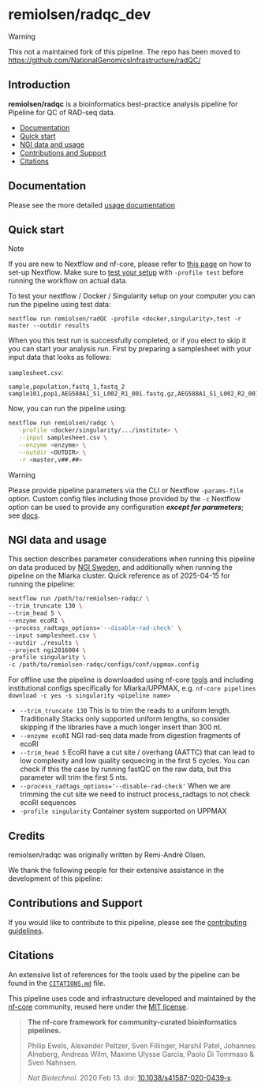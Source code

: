 # remiolsen/radqc_dev

> [!WARNING]
> This not a maintained fork of this pipeline. The repo has been moved to https://github.com/NationalGenomicsInfrastructure/radQC/

## Introduction

**remiolsen/radqc** is a bioinformatics best-practice analysis pipeline for Pipeline for QC of RAD-seq data.

- [Documentation](#documentation)
- [Quick start](#quick-start)
- [NGI data and usage](#ngi-data-and-usage)
- [Contributions and Support](#contributions-and-support)
- [Citations](#citations)

## Documentation

Please see the more detailed [usage documentation](docs/README.md)

## Quick start

> [!NOTE]
> If you are new to Nextflow and nf-core, please refer to [this page](https://nf-co.re/docs/usage/installation) on how to set-up Nextflow. Make sure to [test your setup](https://nf-co.re/docs/usage/introduction#how-to-run-a-pipeline) with `-profile test` before running the workflow on actual data.

To test your nextflow / Docker / Singularity setup on your computer you can run the pipeline using test data:

```
nextflow run remiolsen/radQC -profile <docker,singularity>,test -r master --outdir results
```

When you this test run is successfully completed, or if you elect to skip it you can start your analysis run. First by preparing a samplesheet with your input data that looks as follows:

`samplesheet.csv`:

```csv title="samplesheet.csv"
sample,population,fastq_1,fastq_2
sample101,pop1,AEG588A1_S1_L002_R1_001.fastq.gz,AEG588A1_S1_L002_R2_001.fastq.gz
```

Now, you can run the pipeline using:

```bash title="run.sh"
nextflow run remiolsen/radqc \
   -profile <docker/singularity/.../institute> \
   --input samplesheet.csv \
   --enzyme <enzyme> \
   --outdir <OUTDIR> \
   -r <master,v##.##>
```

> [!WARNING]
> Please provide pipeline parameters via the CLI or Nextflow `-params-file` option. Custom config files including those provided by the `-c` Nextflow option can be used to provide any configuration _**except for parameters**_; see [docs](https://nf-co.re/docs/usage/getting_started/configuration#custom-configuration-files).

## NGI data and usage

This section describes parameter considerations when running this pipeline on data produced by [NGI Sweden](https://ngisweden.scilifelab.se/methods/rad-sequencing/), and additionally when running the pipeline on the Miarka cluster. Quick reference as of 2025-04-15 for running the pipeline:

```bash title="run.sh"
nextflow run /path/to/remiolsen-radqc/ \
--trim_truncate 130 \
--trim_head 5 \
--enzyme ecoRI \
--process_radtags_options='--disable-rad-check' \
--input samplesheet.csv \
--outdir ./results \
--project ngi2016004 \
-profile singularity \
-c /path/to/remiolsen-radqc/configs/conf/uppmax.config
```

For offline use the pipeline is downloaded using nf-core [tools](https://nf-co.re/tools) and including institutional configs specifically for Miarka/UPPMAX, e.g. `nf-core pipelines download -c yes -s singularity <pipeline name>`

* `--trim_truncate 130` This is to trim the reads to a uniform length. Traditionally Stacks only supported uniform lengths, so consider skipping if the libraries have a much longer insert than 300 nt.
* `--enzyme ecoRI` NGI rad-seq data made from digestion fragments of ecoRI
* `--trim_head 5` EcoRI have a cut site / overhang (AATTC) that can lead to low complexity and low quality sequecing in the first 5 cycles. You can check if this the case by running fastQC on the raw data, but this parameter will trim the first 5 nts.
* `--process_radtags_options='--disable-rad-check'` When we are trimming the cut site we need to instruct process_radtags to not check ecoRI sequences
* `-profile singularity` Container system supported on UPPMAX


## Credits

remiolsen/radqc was originally written by Remi-André Olsen.

We thank the following people for their extensive assistance in the development of this pipeline:


## Contributions and Support

If you would like to contribute to this pipeline, please see the [contributing guidelines](.github/CONTRIBUTING.md).

## Citations

An extensive list of references for the tools used by the pipeline can be found in the [`CITATIONS.md`](CITATIONS.md) file.

This pipeline uses code and infrastructure developed and maintained by the [nf-core](https://nf-co.re) community, reused here under the [MIT license](https://github.com/nf-core/tools/blob/main/LICENSE).

> **The nf-core framework for community-curated bioinformatics pipelines.**
>
> Philip Ewels, Alexander Peltzer, Sven Fillinger, Harshil Patel, Johannes Alneberg, Andreas Wilm, Maxime Ulysse Garcia, Paolo Di Tommaso & Sven Nahnsen.
>
> _Nat Biotechnol._ 2020 Feb 13. doi: [10.1038/s41587-020-0439-x](https://dx.doi.org/10.1038/s41587-020-0439-x).
